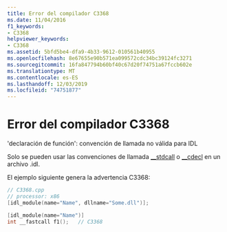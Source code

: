 ```yaml
---
title: Error del compilador C3368
ms.date: 11/04/2016
f1_keywords:
- C3368
helpviewer_keywords:
- C3368
ms.assetid: 5bfd5be4-dfa9-4b33-9612-010561b40955
ms.openlocfilehash: 8e67655e90b571ea099572cdc34bc39124fc3271
ms.sourcegitcommit: 16fa847794b60bf40c67d20f74751a67fccb602e
ms.translationtype: MT
ms.contentlocale: es-ES
ms.lasthandoff: 12/03/2019
ms.locfileid: "74751877"
---
```

# <a name="compiler-error-c3368"></a>Error del compilador C3368

'declaración de función': convención de llamada no válida para IDL

Solo se pueden usar las convenciones de llamada [__stdcall](../../cpp/stdcall.md) o [__cdecl](../../cpp/cdecl.md) en un archivo .idl.

El ejemplo siguiente genera la advertencia C3368:

```cpp
// C3368.cpp
// processor: x86
[idl_module(name="Name", dllname="Some.dll")];

[idl_module(name="Name")]
int __fastcall f1();   // C3368
```
